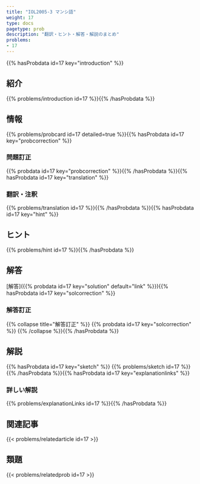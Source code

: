 ```yaml
---
title: "IOL2005-3 マンシ語"
weight: 17
type: docs
pagetype: prob
description: "翻訳・ヒント・解答・解説のまとめ"
problems: 
- 17
---
```


{{% hasProbdata id=17 key="introduction" %}}

## 紹介

{{% problems/introduction id=17 %}}{{% /hasProbdata %}}

## 情報

{{% problems/probcard id=17 detailed=true %}}{{% hasProbdata id=17 key="probcorrection" %}}

### 問題訂正

{{% probdata id=17 key="probcorrection" %}}{{% /hasProbdata %}}{{% hasProbdata id=17 key="translation" %}}

### 翻訳・注釈

{{% problems/translation id=17 %}}{{% /hasProbdata %}}{{% hasProbdata id=17 key="hint" %}}

## ヒント

{{% problems/hint id=17 %}}{{% /hasProbdata %}}

## 解答

[解答]({{% probdata id=17 key="solution" default="link" %}}){{% hasProbdata id=17 key="solcorrection" %}}

### 解答訂正

{{% collapse title="解答訂正" %}}
{{% probdata id=17 key="solcorrection" %}}
{{% /collapse %}}{{% /hasProbdata %}}

## 解説

{{% hasProbdata id=17 key="sketch" %}}
{{% problems/sketch id=17 %}}
{{% /hasProbdata %}}{{% hasProbdata id=17 key="explanationlinks" %}}

### 詳しい解説

{{% problems/explanationLinks id=17 %}}{{% /hasProbdata %}}

## 関連記事

{{< problems/relatedarticle id=17 >}}

## 類題

{{< problems/relatedprob id=17 >}}
